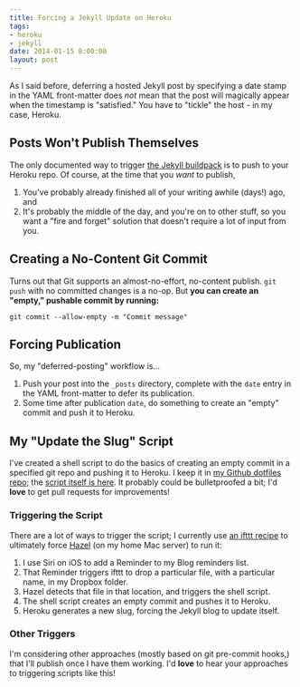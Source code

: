 ```yaml
---
title: Forcing a Jekyll Update on Heroku
tags:
- heroku
- jekyll
date: 2014-01-15 8:00:00
layout: post
---
```

As I said before, deferring a hosted Jekyll post by specifying a date stamp in the YAML front-matter does *not* mean that the post will magically appear when the timestamp is "satisfied."  You have to "tickle" the host - in my case, Heroku.

## Posts Won't Publish Themselves ##
The only documented way to trigger [the Jekyll buildpack](https://devcenter.heroku.com/articles/third-party-buildpacks) is to push to your Heroku repo.  Of course, at the time that you *want* to publish,

1. You've probably already finished all of your writing awhile (days!) ago, and
2. It's probably the middle of the day, and you're on to other stuff, so you want a "fire and forget" solution that doesn't require a lot of input from you.

## Creating a No-Content Git Commit ##
Turns out that Git supports an almost-no-effort, no-content publish.  `git push` with no committed changes is a no-op.  But **you can create an "empty," pushable commit by running:**

    git commit --allow-empty -m "Commit message"

## Forcing Publication ##
So, my "deferred-posting" workflow is...

1. Push your post into the `_posts` directory, complete with the `date` entry in the YAML front-matter to defer its publication.
2. Some time after publication `date`, do something to create an "empty" commit and push it to Heroku.

## My "Update the Slug" Script ##
I've created a shell script to do the basics of creating an empty commit in a specified git repo and pushing it to Heroku.  I keep it in [my Github dotfiles repo;](https://github.com/bobgilmore/dotfiles) the [script itself is here](https://github.com/bobgilmore/dotfiles/blob/master/scripts/heroku_rebuild_slug.sh).  It probably could be bulletproofed a bit; I'd **love** to get pull requests for improvements!

### Triggering the Script ###

There are a lot of ways to trigger the script; I currently use [an ifttt recipe](https://ifttt.com/recipes/139611) to ultimately force [Hazel](http://www.noodlesoft.com/hazel.php) (on my home Mac server) to run it:

1. I use Siri on iOS to add a Reminder to my Blog reminders list.
2. That Reminder triggers ifttt to drop a particular file, with a particular name, in my Dropbox folder.
3. Hazel detects that file in that location, and triggers the shell script.
4. The shell script creates an empty commit and pushes it to Heroku.
5. Heroku generates a new slug, forcing the Jekyll blog to update itself.

### Other Triggers ###
I'm considering other approaches (mostly based on git pre-commit hooks,) that I'll publish once I have them working.  I'd **love** to hear your approaches to triggering scripts like this!
